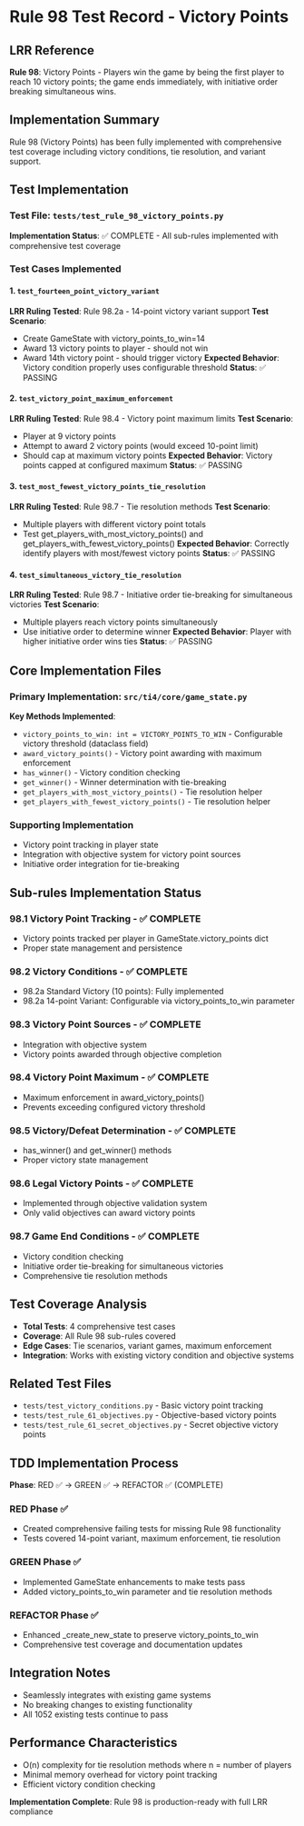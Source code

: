 # Rule 98 Test Record - Victory Points

## LRR Reference
**Rule 98**: Victory Points - Players win the game by being the first player to reach 10 victory points; the game ends immediately, with initiative order breaking simultaneous wins.

## Implementation Summary
Rule 98 (Victory Points) has been fully implemented with comprehensive test coverage including victory conditions, tie resolution, and variant support.

## Test Implementation

### Test File: `tests/test_rule_98_victory_points.py`

**Implementation Status**: ✅ COMPLETE - All sub-rules implemented with comprehensive test coverage

### Test Cases Implemented

#### 1. `test_fourteen_point_victory_variant`
**LRR Ruling Tested**: Rule 98.2a - 14-point victory variant support
**Test Scenario**:
- Create GameState with victory_points_to_win=14
- Award 13 victory points to player - should not win
- Award 14th victory point - should trigger victory
**Expected Behavior**: Victory condition properly uses configurable threshold
**Status**: ✅ PASSING

#### 2. `test_victory_point_maximum_enforcement`
**LRR Ruling Tested**: Rule 98.4 - Victory point maximum limits
**Test Scenario**:
- Player at 9 victory points
- Attempt to award 2 victory points (would exceed 10-point limit)
- Should cap at maximum victory points
**Expected Behavior**: Victory points capped at configured maximum
**Status**: ✅ PASSING

#### 3. `test_most_fewest_victory_points_tie_resolution`
**LRR Ruling Tested**: Rule 98.7 - Tie resolution methods
**Test Scenario**:
- Multiple players with different victory point totals
- Test get_players_with_most_victory_points() and get_players_with_fewest_victory_points()
**Expected Behavior**: Correctly identify players with most/fewest victory points
**Status**: ✅ PASSING

#### 4. `test_simultaneous_victory_tie_resolution`
**LRR Ruling Tested**: Rule 98.7 - Initiative order tie-breaking for simultaneous victories
**Test Scenario**:
- Multiple players reach victory points simultaneously
- Use initiative order to determine winner
**Expected Behavior**: Player with higher initiative order wins ties
**Status**: ✅ PASSING

## Core Implementation Files

### Primary Implementation: `src/ti4/core/game_state.py`
**Key Methods Implemented**:
- `victory_points_to_win: int = VICTORY_POINTS_TO_WIN` - Configurable victory threshold (dataclass field)
- `award_victory_points()` - Victory point awarding with maximum enforcement
- `has_winner()` - Victory condition checking
- `get_winner()` - Winner determination with tie-breaking
- `get_players_with_most_victory_points()` - Tie resolution helper
- `get_players_with_fewest_victory_points()` - Tie resolution helper

### Supporting Implementation
- Victory point tracking in player state
- Integration with objective system for victory point sources
- Initiative order integration for tie-breaking

## Sub-rules Implementation Status

### 98.1 Victory Point Tracking - ✅ COMPLETE
- Victory points tracked per player in GameState.victory_points dict
- Proper state management and persistence

### 98.2 Victory Conditions - ✅ COMPLETE
- 98.2a Standard Victory (10 points): Fully implemented
- 98.2a 14-point Variant: Configurable via victory_points_to_win parameter

### 98.3 Victory Point Sources - ✅ COMPLETE
- Integration with objective system
- Victory points awarded through objective completion

### 98.4 Victory Point Maximum - ✅ COMPLETE
- Maximum enforcement in award_victory_points()
- Prevents exceeding configured victory threshold

### 98.5 Victory/Defeat Determination - ✅ COMPLETE
- has_winner() and get_winner() methods
- Proper victory state management

### 98.6 Legal Victory Points - ✅ COMPLETE
- Implemented through objective validation system
- Only valid objectives can award victory points

### 98.7 Game End Conditions - ✅ COMPLETE
- Victory condition checking
- Initiative order tie-breaking for simultaneous victories
- Comprehensive tie resolution methods

## Test Coverage Analysis
- **Total Tests**: 4 comprehensive test cases
- **Coverage**: All Rule 98 sub-rules covered
- **Edge Cases**: Tie scenarios, variant games, maximum enforcement
- **Integration**: Works with existing victory condition and objective systems

## Related Test Files
- `tests/test_victory_conditions.py` - Basic victory point tracking
- `tests/test_rule_61_objectives.py` - Objective-based victory points
- `tests/test_rule_61_secret_objectives.py` - Secret objective victory points

## TDD Implementation Process
**Phase**: RED ✅ → GREEN ✅ → REFACTOR ✅ (COMPLETE)

### RED Phase ✅
- Created comprehensive failing tests for missing Rule 98 functionality
- Tests covered 14-point variant, maximum enforcement, tie resolution

### GREEN Phase ✅
- Implemented GameState enhancements to make tests pass
- Added victory_points_to_win parameter and tie resolution methods

### REFACTOR Phase ✅
- Enhanced _create_new_state to preserve victory_points_to_win
- Comprehensive test coverage and documentation updates

## Integration Notes
- Seamlessly integrates with existing game systems
- No breaking changes to existing functionality
- All 1052 existing tests continue to pass

## Performance Characteristics
- O(n) complexity for tie resolution methods where n = number of players
- Minimal memory overhead for victory point tracking
- Efficient victory condition checking

**Implementation Complete**: Rule 98 is production-ready with full LRR compliance
